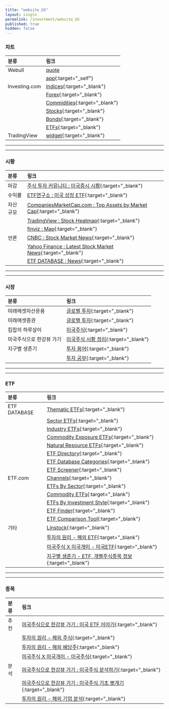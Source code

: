 ```yaml
---
title: "website_US"
layout: single
permalink: /investment/website_US
published: true
hidden: false
---
```


<head>
  <base target="_self">
</head>

### 차트

| 분류 | 링크 |
| :- | :- |
| Webull       | [quote](https://www.webull.com/quote) |
|              | [app](https://app.webull.com/stocks){:target="\_self"} |
| Investing.com | [Indices](https://m.investing.com/indices/){:target="\_blank"} |
|               | [Forex](https://m.investing.com/currencies/){:target="\_blank"} |
|               | [Commidities](https://m.investing.com/commodities/){:target="\_blank"} |
|               | [Stocks](https://m.investing.com/equities/){:target="\_blank"} |
|               | [Bonds](https://m.investing.com/rates-bonds/){:target="\_blank"} |
|               | [ETFs](https://m.investing.com/etfs/){:target="\_blank"} |
| TradingView | [widget](https://www.tradingview.com/widget/){:target="\_blank"} |

***
***

### 시황

| 분류 | 링크 |
| :- | :- |
| 마감 | [주식 투자 커뮤니티 : 미국증시 시황](https://usstockinfo.tistory.com/m/category/%EB%AF%B8%EA%B5%AD%EC%A6%9D%EC%8B%9C%20%EC%8B%9C%ED%99%A9){:target="\_blank"} |
| 수익률 | [ETF연구소 : 미국 상장 ETF](https://m.blog.naver.com/just_do_etf?categoryNo=16){:target="\_blank"} |
| 자산 규모 | [CompaniesMarketCap.com : Top Assets by Market Cap](https://companiesmarketcap.com/assets-by-market-cap/){:target="\_blank"} |
|           | [TradingView : Stock Heatmap](https://www.tradingview.com/heatmap/stock/){:target="\_blank"} |
|           | [finviz : Map](https://finviz.com/map.ashx){:target="\_blank"} |
| 언론 | [CNBC : Stock Market News](https://www.cnbc.com/stocks/){:target="\_blank"} |
|      | [Yahoo Finance : Latest Stock Market News](https://finance.yahoo.com/topic/stock-market-news){:target="\_blank"} |
|      | [ETF DATABASE : News](https://etfdb.com/news/){:target="\_blank"} |

***
***

### 시장

| 분류 | 링크 |
| :- | :- |
| 미래에셋자산운용 | [글로벌 투자](https://m.blog.naver.com/m_invest?categoryNo=47){:target="\_blank"} |
| 미래에셋증권 | [글로벌 투자](https://m.post.naver.com/my/series/detail.naver?seriesNo=230018&memberNo=5010025){:target="\_blank"} |
| 킴찹의 하루살이 | [미국주식](https://m.blog.naver.com/ssibar1188?categoryNo=38){:target="\_blank"} |
| 미국주식으로 한강뷰 가기 | [미국주식 시황 정리](https://m.blog.naver.com/tete2002?categoryNo=32){:target="\_blank"} |
| 지구별 생존기 | [투자 용어](https://lljjww.tistory.com/category/%ED%88%AC%EC%9E%90%20%EC%9D%B4%EC%95%BC%EA%B8%B0/%ED%88%AC%EC%9E%90%20%EC%9A%A9%EC%96%B4){:target="\_blank"} |
|              | [투자 공부](https://lljjww.tistory.com/category/%ED%88%AC%EC%9E%90%20%EC%9D%B4%EC%95%BC%EA%B8%B0/%ED%88%AC%EC%9E%90%20%EA%B3%B5%EB%B6%80){:target="\_blank"} |

***
***

### ETF

| 분류 | 링크 |
| :- | :- |
| ETF DATABASE | [Thematic ETFs](https://etfdb.com/themes/){:target="\_blank"} |
|              | [Sector ETFs](https://etfdb.com/etfs/sector/){:target="\_blank"} |
|              | [Industry ETFs](https://etfdb.com/etfs/industry/){:target="\_blank"} |
|              | [Commodity Exposure ETFs](https://etfdb.com/etfs/commodity-exposure/){:target="\_blank"} |
|              | [Natural Resource ETFs](https://etfdb.com/etfs/natural-resources/){:target="\_blank"} |
|              | [ETF Directory](https://etfdb.com/etfs/){:target="\_blank"} |
|              | [ETF Database Categories](https://etfdb.com/etfdb-categories/){:target="\_blank"} |
|              | [ETF Screener](https://etfdb.com/screener/){:target="\_blank"} |
| ETF.com | [Channels](https://www.etf.com/channels/){:target="\_blank"} |
|         | [ETFs By Sector](https://www.etf.com/channels/#Sector){:target="\_blank"} |
|         | [Commodity ETFs](https://www.etf.com/channels/#Commodity){:target="\_blank"} |
|         | [ETFs By Investment Style](https://www.etf.com/channels/#Style){:target="\_blank"} |
|         | [ETF Finder](https://www.etf.com/etfanalytics/etf-finder){:target="\_blank"} |
|         | [ETF Comparison Tool](https://www.etf.com/etfanalytics/etf-comparison-tool){:target="\_blank"} |
| 기타 | [Linstock](https://linstock.us/){:target="\_blank"} |
|      | [투자의 원리 - 해외 ETF](https://whtjsrb211.tistory.com/m/category/%ED%95%B4%EC%99%B8%20%ED%88%AC%EC%9E%90/ETF){:target="\_blank"} |
|      | [미국주식 X 미국개미 - 미국ETF](https://usant.tistory.com/category/%EB%AF%B8%EA%B5%ADETF){:target="\_blank"} |
|      | [지구별 생존기 - ETF, 개별주식종목 정보](https://lljjww.tistory.com/category/%ED%88%AC%EC%9E%90%20%EC%9D%B4%EC%95%BC%EA%B8%B0/ETF%2C%20%EA%B0%9C%EB%B3%84%EC%A3%BC%EC%8B%9D%EC%A2%85%EB%AA%A9%20%EC%A0%95%EB%B3%B4){:target="\_blank"} |

***
***

### 종목

| 분류 | 링크 |
| :- | :- |
| 추천 | [미국주식으로 한강뷰 가기 : 미국 ETF 이야기](https://m.blog.naver.com/tete2002?categoryNo=27){:target="\_blank"} |
|     | [투자의 원리 - 해외 주식](https://whtjsrb211.tistory.com/m/category/%ED%95%B4%EC%99%B8%20%ED%88%AC%EC%9E%90/%EC%A3%BC%EC%8B%9D){:target="\_blank"} |
|     | [투자의 원리 - 해외 배당주](https://whtjsrb211.tistory.com/m/category/%ED%95%B4%EC%99%B8%20%ED%88%AC%EC%9E%90/%EB%B0%B0%EB%8B%B9%EC%A3%BC){:target="\_blank"} |
|     | [미국주식 X 미국개미 - 미국주식](https://usant.tistory.com/category/%EB%AF%B8%EA%B5%AD%EC%A3%BC%EC%8B%9D){:target="\_blank"} |
| 분석 | [미국주식으로 한강뷰 가기 : 미국주식 분석하기](https://m.blog.naver.com/tete2002?categoryNo=30){:target="\_blank"} |
|      | [미국주식으로 한강뷰 가기 : 미국주식 기초 뽀개기](https://m.blog.naver.com/tete2002?categoryNo=22){:target="\_blank"} |
|      | [투자의 원리 - 해외 기업 분석](https://whtjsrb211.tistory.com/m/category/%ED%95%B4%EC%99%B8%20%ED%88%AC%EC%9E%90/%EA%B8%B0%EC%97%85%20%EB%B6%84%EC%84%9D){:target="\_blank"} |
